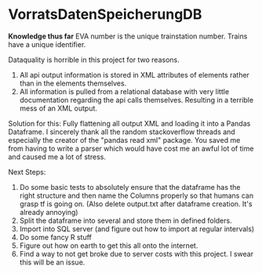 # VorratsDatenSpeicherungDB

**Knowledge thus far**
EVA number is the unique trainstation number. Trains have a unique identifier.

Dataquality is horrible in this project for two reasons. 
1. All api output information is stored in XML attributes of elements rather than in the elements themselves.
2. All information is pulled from a relational database with very little documentation regarding the api calls themselves. Resulting in a terrible mess of an XML output.

Solution for this: Fully flattening all output XML and loading it into a Pandas Dataframe. I sincerely thank all the random stackoverflow threads and especially the creator of the "pandas read xml" package. You saved me from having to write a parser which would have cost me an awful lot of time and caused me a lot of stress. 

Next Steps:
1. Do some basic tests to absolutely ensure that the dataframe has the right structure and then name the Columns properly so that humans can grasp tf is going on. (Also delete output.txt after dataframe creation. It's already annoying)
2. Split the dataframe into several and store them in defined folders.
3. Import into SQL server (and figure out how to import at regular intervals)
4. Do some fancy R stuff
5. Figure out how on earth to get this all onto the internet.
6. Find a way to not get broke due to server costs with this project. I swear this will be an issue.
